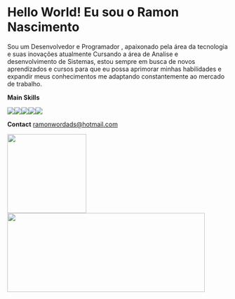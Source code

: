 <h1>Hello World! Eu sou o Ramon Nascimento </h1>
<p>Sou um Desenvolvedor e Programador , apaixonado pela área da tecnologia e suas inovações atualmente Cursando a área de Analise e desenvolvimento de Sistemas, estou sempre em busca de novos aprendizados e cursos para que eu possa aprimorar minhas habilidades e expandir meus conhecimentos me adaptando constantemente ao mercado de trabalho. </p>




  <strong>Main Skills</strong>
  
   <img src="https://img.shields.io/badge/JavaScript-323330?style=for-the-badge&logo=javascript&logoColor=F7DF1E"><img src="https://img.shields.io/badge/HTML5-E34F26?style=for-the-badge&logo=html5&logoColor=white"><img src="https://img.shields.io/badge/CSS3-1572B6?style=for-the-badge&logo=css3&logoColor=white"><img src="https://img.shields.io/badge/C%2B%2B-00599C?style=for-the-badge&logo=c%2B%2B&logoColor=white"><img src="https://img.shields.io/badge/Node.js-43853D?style=for-the-badge&logo=node.js&logoColor=white"> <!-- AGRUPAMENTO DE IMAGENS-->
   
  <strong>Contact</strong> ramonwordads@hotmail.com
  
  
<div>
<a href="github.com/ramonwordads">
<img height="180em"  src="https://gitHub-readme-stats.vercel.app/api?username=ramonwordads&show_icons=true&theme=dark&include_all_comits=true&count_private=true">
<img height="180px" width="450px" src="https://gitHub-readme-stats.vercel.app/api/top-langs/?username=ramonwordads&layout=compact&langs_count=16&theme=dark">
</div>
